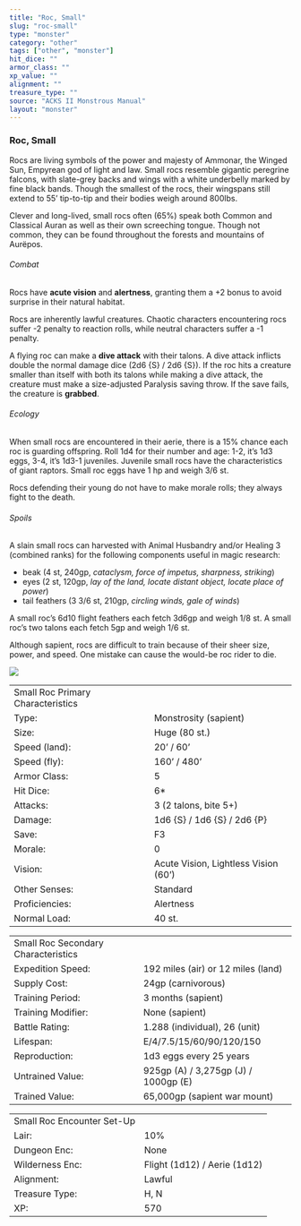 ```yaml
---
title: "Roc, Small"
slug: "roc-small"
type: "monster"
category: "other"
tags: ["other", "monster"]
hit_dice: ""
armor_class: ""
xp_value: ""
alignment: ""
treasure_type: ""
source: "ACKS II Monstrous Manual"
layout: "monster"
---
```


### Roc, Small

Rocs are living symbols of the power and majesty of Ammonar, the Winged Sun, Empyrean god of light
and law. Small rocs resemble gigantic peregrine falcons, with slate-grey backs and wings with a
white underbelly marked by fine black bands. Though the smallest of the rocs, their wingspans still
extend to 55’ tip-to-tip and their bodies weigh around 800lbs.

Clever and long-lived, small rocs often (65%) speak both Common and Classical Auran as well as
their own screeching tongue. Though not common, they can be found throughout the forests and
mountains of Aurëpos.

###### Combat

Rocs have **acute vision** and **alertness**, granting them a +2 bonus to avoid surprise in their
natural habitat.

Rocs are inherently lawful creatures. Chaotic characters encountering rocs suffer -2 penalty to
reaction rolls, while neutral characters suffer a -1 penalty.

A flying roc can make a **dive attack** with their talons. A dive attack inflicts double the normal
damage dice (2d6 {S} / 2d6 {S}). If the roc hits a creature smaller than itself with both its talons
while making a dive attack, the creature must make a size-adjusted Paralysis saving throw. If the
save fails, the creature is **grabbed**.

###### Ecology

When small rocs are encountered in their aerie, there is a 15% chance each roc is guarding
offspring. Roll 1d4 for their number and age: 1-2, it’s 1d3 eggs, 3-4, it’s 1d3-1 juveniles.
Juvenile small rocs have the characteristics of giant raptors. Small roc eggs have 1 hp and weigh
3/6 st.

Rocs defending their young do not have to make morale rolls; they always fight to the death.

###### Spoils

A slain small rocs can harvested with Animal Husbandry and/or Healing 3 (combined ranks) for the
following components useful in magic research:

* beak (4 st, 240gp, *cataclysm, force of impetus, sharpness, striking*)
* eyes (2 st, 120gp, *lay of the land, locate distant object, locate place of power*)
* tail feathers (3 3/6 st, 210gp, *circling winds, gale of winds*)

A small roc’s 6d10 flight feathers each fetch 3d6gp and weigh 1/8 st. A small roc’s two talons each
fetch 5gp and weigh 1/6 st.

Although sapient, rocs are difficult to train because of their sheer size, power, and speed. One
mistake can cause the would-be roc rider to die.

![](data:image/png;base64...)

|  |  |
| --- | --- |
| Small Roc Primary Characteristics | |
| Type: | Monstrosity (sapient) |
| Size: | Huge (80 st.) |
| Speed (land): | 20’ / 60’ |
| Speed (fly): | 160’ / 480’ |
| Armor Class: | 5 |
| Hit Dice: | 6\* |
| Attacks: | 3 (2 talons, bite 5+) |
| Damage: | 1d6 {S} / 1d6 {S} / 2d6 {P} |
| Save: | F3 |
| Morale: | 0 |
| Vision: | Acute Vision, Lightless Vision (60’) |
| Other Senses: | Standard |
| Proficiencies: | Alertness |
| Normal Load: | 40 st. |

|  |  |
| --- | --- |
| Small Roc Secondary Characteristics | |
| Expedition Speed: | 192 miles (air) or 12 miles (land) |
| Supply Cost: | 24gp (carnivorous) |
| Training Period: | 3 months (sapient) |
| Training Modifier: | None (sapient) |
| Battle Rating: | 1.288 (individual), 26 (unit) |
| Lifespan: | E/4/7.5/15/60/90/120/150 |
| Reproduction: | 1d3 eggs every 25 years |
| Untrained Value: | 925gp (A) / 3,275gp (J) / 1000gp (E) |
| Trained Value: | 65,000gp (sapient war mount) |

|  |  |
| --- | --- |
| Small Roc Encounter Set-Up | |
| Lair: | 10% |
| Dungeon Enc: | None |
| Wilderness Enc: | Flight (1d12) / Aerie (1d12) |
| Alignment: | Lawful |
| Treasure Type: | H, N |
| XP: | 570 |
